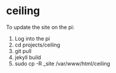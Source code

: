# ceiling

To update the site on the pi:

1. Log into the pi
2. cd projects/ceiling
3. git pull
4. jekyll build
5. sudo cp -R _site /var/www/html/ceiling
